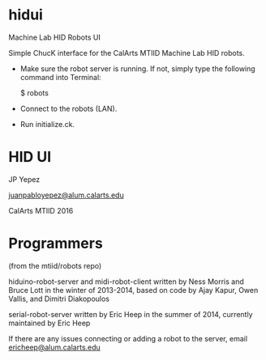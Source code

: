 # hidui
Machine Lab HID Robots UI

Simple ChucK interface for the CalArts MTIID Machine Lab HID robots.

- Make sure the robot server is running. If not, simply type the following command into Terminal:

    $ robots

- Connect to the robots (LAN).
- Run initialize.ck.


# HID UI
JP Yepez

juanpabloyepez@alum.calarts.edu

CalArts MTIID 2016

# Programmers 
(from the mtiid/robots repo)

hiduino-robot-server and midi-robot-client written by Ness Morris and Bruce Lott in the winter of 2013-2014, based on code by Ajay Kapur, Owen Vallis, and Dimitri Diakopoulos

serial-robot-server written by Eric Heep in the summer of 2014, currently maintained by Eric Heep

If there are any issues connecting or adding a robot to the server, email ericheep@alum.calarts.edu
